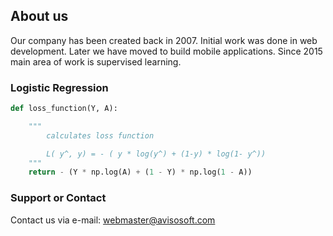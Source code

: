 ## About us

Our company has been created back in 2007. Initial work was done in web development. Later we have moved to build mobile applications. Since 2015 main area of work is supervised learning.

### Logistic Regression

```python
def loss_function(Y, A):

    """
        calculates loss function

        L( y^, y) = - ( y * log(y^) + (1-y) * log(1- y^))
    """
    return - (Y * np.log(A) + (1 - Y) * np.log(1 - A))
```

### Support or Contact

Contact us via e-mail: webmaster@avisosoft.com
